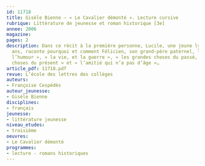 ```yaml
---
id: 11718
title: Gisèle Bienne – « Le Cavalier démonté ». Lecture cursive
rubrique: Littérature de jeunesse et roman historique [3e]
annee: 2006
magazine: 
pages: 2
description: Dans ce récit à la première personne, Lucile, une jeune lycéenne de quinze
  ans, raconte pourquoi et comment Félicien, son grand-père paternel, lui a « appris
  l’humour », « la vie, et la guerre », « les grandes choses du passé, les petites
  choses du présent » et « l’amitié qui n’a pas d’âge »…
article_pdf: 11718.pdf
revue: L’école des lettres des collèges
auteurs:
- Françoise Cespédès
auteur_jeunesse:
- Gisèle Bienne
disciplines:
- français
jeunesse:
- littérature jeunesse
niveau_etudes:
- troisième
oeuvres:
- Le Cavalier démonté
programmes:
- lecture - romans historiques
---
```

